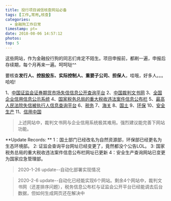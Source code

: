 ```yaml
---
title: 投行项目诚信核查网站必备
tags: [工作,常用,核查]
categories:
  - 金融狗工作日常
timestamp: pt=
date: 2018-08-06 14:57:12
photos:
top: 5
---
```

这些网站，作为金融投行狗的同志们肯定不陌生。项目申报前，都刷一遍，申报后存续期，每个月再来一遍。呵呵哒^^
<!--more-->
要核查**发行人、控股股东、实际控制人、重要子公司、担保人**，哇哦，好多人。。。哈哈!


1、[中国证监会证券期货市场失信信息公开查询平台](http://neris.csrc.gov.cn/shixinchaxun/)
2、[中国裁判文书网](http://wenshu.court.gov.cn/)
3、[全国企业信用信息公示系统](http://www.gsxt.gov.cn/index.html)
4、[国家税务总局的重大税收违法案件信息公布栏](http://hd.chinatax.gov.cn/nszx/InitMajor.html)
5、[最高人民法院失信被执行人信息查询平台](http://zxgk.court.gov.cn/zhzxgk/)
6、[税务](http://www.chinatax.gov.cn/)
7、[海关](http://www.customs.gov.cn/)
8、[国土](http://www.mnr.gov.cn/)
9、[环保](http://www.mee.gov.cn/)
10、[安全生产](https://www.mem.gov.cn/)
11、[信用中国](http://www.creditchina.gov.cn/)

> 上述网站中，裁判文书网与企业信用系统极其难用。强烈建议能完善下网站功能。

**Update Records: **
1：国土部门已经改名为自然资源部，环保部已经更名为生态环境部。
2: 证监会查询平台网址已经变更了，竟然都没个公告LOL。
3: 国家税务总局的重大税收违法案件信息公布栏网址已更新
4：安全生产查询网站已变更为国家应急管理部。

> 2020-1-26 update--自动化部署实现情况

> 2020-2-6 update--自动化已经能实现6个网站。剩余4个网站中，裁判文书网（还差排序问题），税务信息公布栏与证监会公开平台已经能调去后台数据，但如何生成网页还在解决中
